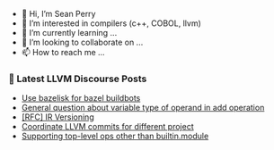 - 👋 Hi, I’m Sean Perry
- 👀 I’m interested in compilers (c++, COBOL, llvm)
- 🌱 I’m currently learning ...
- 💞️ I’m looking to collaborate on ...
- 📫 How to reach me ...

<!---
s66perry/s66perry is a ✨ special ✨ repository because its `README.md` (this file) appears on your GitHub profile.
You can click the Preview link to take a look at your changes.
--->
### 📕 Latest LLVM Discourse Posts

<!-- DISCOURSE-LLVM:START -->
- [Use bazelisk for bazel buildbots](https://discourse.llvm.org/t/use-bazelisk-for-bazel-buildbots/65188#post_4)
- [General question about variable type of operand in add operation](https://discourse.llvm.org/t/general-question-about-variable-type-of-operand-in-add-operation/65237#post_1)
- [[RFC] IR Versioning](https://discourse.llvm.org/t/rfc-ir-versioning/5893?page=2#post_21)
- [Coordinate LLVM commits for different project](https://discourse.llvm.org/t/coordinate-llvm-commits-for-different-project/63990?page=4#post_70)
- [Supporting top-level ops other than builtin.module](https://discourse.llvm.org/t/supporting-top-level-ops-other-than-builtin-module/65224#post_6)
<!-- DISCOURSE-LLVM:END -->
